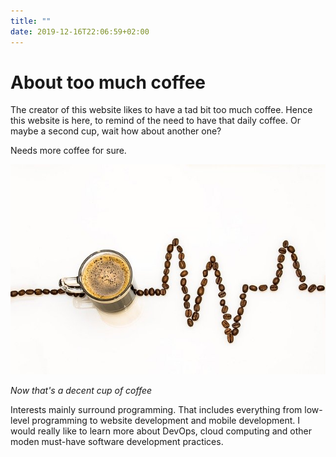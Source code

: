 ```yaml
---
title: ""
date: 2019-12-16T22:06:59+02:00
---
```


# About too much coffee
The creator of this website likes to have a tad bit too much coffee. Hence this website is here, to remind of the need to have that daily coffee. Or maybe a second cup, wait how about another one?

Needs more coffee for sure.

![](images/coffee-cup.jpg)

*Now that's a decent cup of coffee*

Interests mainly surround programming. That includes everything from low-level programming to website development and mobile development. I would really like to learn more about DevOps, cloud computing and other moden must-have software development practices.
